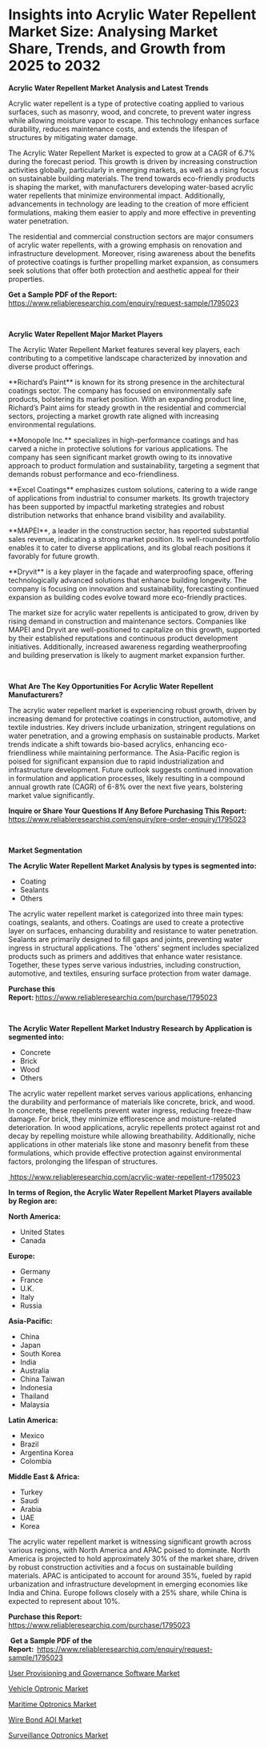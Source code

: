 <p><h1>Insights into Acrylic Water Repellent Market Size: Analysing Market Share, Trends, and Growth from 2025 to 2032</h1></p><p><strong>Acrylic Water Repellent Market Analysis and Latest Trends</strong></p>
<p><p>Acrylic water repellent is a type of protective coating applied to various surfaces, such as masonry, wood, and concrete, to prevent water ingress while allowing moisture vapor to escape. This technology enhances surface durability, reduces maintenance costs, and extends the lifespan of structures by mitigating water damage.</p><p>The Acrylic Water Repellent Market is expected to grow at a CAGR of 6.7% during the forecast period. This growth is driven by increasing construction activities globally, particularly in emerging markets, as well as a rising focus on sustainable building materials. The trend towards eco-friendly products is shaping the market, with manufacturers developing water-based acrylic water repellents that minimize environmental impact. Additionally, advancements in technology are leading to the creation of more efficient formulations, making them easier to apply and more effective in preventing water penetration.</p><p>The residential and commercial construction sectors are major consumers of acrylic water repellents, with a growing emphasis on renovation and infrastructure development. Moreover, rising awareness about the benefits of protective coatings is further propelling market expansion, as consumers seek solutions that offer both protection and aesthetic appeal for their properties.</p></p>
<p><strong>Get a Sample PDF of the Report:&nbsp;</strong> <a href="https://www.reliableresearchiq.com/enquiry/request-sample/1795023?utm_campaign=3071&utm_medium=2&utm_source=Github&utm_content=ia&utm_term=01042025&utm_id=acrylic-water-repellent">https://www.reliableresearchiq.com/enquiry/request-sample/1795023</a></p>
<p>&nbsp;</p>
<p><strong>Acrylic Water Repellent Major Market Players</strong></p>
<p><p>The Acrylic Water Repellent Market features several key players, each contributing to a competitive landscape characterized by innovation and diverse product offerings. </p><p>**Richard’s Paint** is known for its strong presence in the architectural coatings sector. The company has focused on environmentally safe products, bolstering its market position. With an expanding product line, Richard’s Paint aims for steady growth in the residential and commercial sectors, projecting a market growth rate aligned with increasing environmental regulations.</p><p>**Monopole Inc.** specializes in high-performance coatings and has carved a niche in protective solutions for various applications. The company has seen significant market growth owing to its innovative approach to product formulation and sustainability, targeting a segment that demands robust performance and eco-friendliness.</p><p>**Excel Coatings** emphasizes custom solutions, catering to a wide range of applications from industrial to consumer markets. Its growth trajectory has been supported by impactful marketing strategies and robust distribution networks that enhance brand visibility and availability.</p><p>**MAPEI**, a leader in the construction sector, has reported substantial sales revenue, indicating a strong market position. Its well-rounded portfolio enables it to cater to diverse applications, and its global reach positions it favorably for future growth.</p><p>**Dryvit** is a key player in the façade and waterproofing space, offering technologically advanced solutions that enhance building longevity. The company is focusing on innovation and sustainability, forecasting continued expansion as building codes evolve toward more eco-friendly practices.</p><p>The market size for acrylic water repellents is anticipated to grow, driven by rising demand in construction and maintenance sectors. Companies like MAPEI and Dryvit are well-positioned to capitalize on this growth, supported by their established reputations and continuous product development initiatives. Additionally, increased awareness regarding weatherproofing and building preservation is likely to augment market expansion further.</p></p>
<p>&nbsp;</p>
<p><strong>What Are The Key Opportunities For Acrylic Water Repellent Manufacturers?</strong></p>
<p><p>The acrylic water repellent market is experiencing robust growth, driven by increasing demand for protective coatings in construction, automotive, and textile industries. Key drivers include urbanization, stringent regulations on water penetration, and a growing emphasis on sustainable products. Market trends indicate a shift towards bio-based acrylics, enhancing eco-friendliness while maintaining performance. The Asia-Pacific region is poised for significant expansion due to rapid industrialization and infrastructure development. Future outlook suggests continued innovation in formulation and application processes, likely resulting in a compound annual growth rate (CAGR) of 6-8% over the next five years, bolstering market value significantly.</p></p>
<p><strong>Inquire or Share Your Questions If Any Before Purchasing This Report:</strong> <a href="https://www.reliableresearchiq.com/enquiry/pre-order-enquiry/1795023?utm_campaign=3071&utm_medium=2&utm_source=Github&utm_content=ia&utm_term=01042025&utm_id=acrylic-water-repellent">https://www.reliableresearchiq.com/enquiry/pre-order-enquiry/1795023</a></p>
<p>&nbsp;</p>
<p><strong>Market Segmentation</strong></p>
<p><strong>The Acrylic Water Repellent Market Analysis by types is segmented into:</strong></p>
<p><ul><li>Coating</li><li>Sealants</li><li>Others</li></ul></p>
<p><p>The acrylic water repellent market is categorized into three main types: coatings, sealants, and others. Coatings are used to create a protective layer on surfaces, enhancing durability and resistance to water penetration. Sealants are primarily designed to fill gaps and joints, preventing water ingress in structural applications. The 'others' segment includes specialized products such as primers and additives that enhance water resistance. Together, these types serve various industries, including construction, automotive, and textiles, ensuring surface protection from water damage.</p></p>
<p><strong>Purchase this Report:&nbsp;</strong><a href="https://www.reliableresearchiq.com/purchase/1795023?utm_campaign=3071&utm_medium=2&utm_source=Github&utm_content=ia&utm_term=01042025&utm_id=acrylic-water-repellent">https://www.reliableresearchiq.com/purchase/1795023</a></p>
<p>&nbsp;</p>
<p><strong>The Acrylic Water Repellent Market Industry Research by Application is segmented into:</strong></p>
<p><ul><li>Concrete</li><li>Brick</li><li>Wood</li><li>Others</li></ul></p>
<p><p>The acrylic water repellent market serves various applications, enhancing the durability and performance of materials like concrete, brick, and wood. In concrete, these repellents prevent water ingress, reducing freeze-thaw damage. For brick, they minimize efflorescence and moisture-related deterioration. In wood applications, acrylic repellents protect against rot and decay by repelling moisture while allowing breathability. Additionally, niche applications in other materials like stone and masonry benefit from these formulations, which provide effective protection against environmental factors, prolonging the lifespan of structures.</p></p>
<p><a href="https://www.reliableresearchiq.com/acrylic-water-repellent-r1795023?utm_campaign=3071&utm_medium=2&utm_source=Github&utm_content=ia&utm_term=01042025&utm_id=acrylic-water-repellent">&nbsp;https://www.reliableresearchiq.com/acrylic-water-repellent-r1795023</a></p>
<p><strong>In terms of Region, the Acrylic Water Repellent Market Players available by Region are:</strong></p>
<p>
    <p> <strong> North America: </strong>
        <ul>
            <li>United States</li>
            <li>Canada</li>
        </ul>
        </p> 
    <p> <strong> Europe: </strong>
        <ul>
            <li>Germany</li>
            <li>France</li>
            <li>U.K.</li>
            <li>Italy</li>
            <li>Russia</li>
        </ul>
        </p> 
    <p> <strong> Asia-Pacific: </strong>
        <ul>
            <li>China</li>
            <li>Japan</li>
            <li>South Korea</li>
            <li>India</li>
            <li>Australia</li>
            <li>China Taiwan</li>
            <li>Indonesia</li>
            <li>Thailand</li>
            <li>Malaysia</li>
        </ul>
        </p> 
    <p> <strong> Latin America: </strong>
        <ul>
            <li>Mexico</li>
            <li>Brazil</li>
            <li>Argentina Korea</li>
            <li>Colombia</li>
        </ul>
        </p> 
    <p> <strong> Middle East & Africa: </strong>
        <ul>
            <li>Turkey</li>
            <li>Saudi</li>
            <li>Arabia</li>
            <li>UAE</li>
            <li>Korea</li>
        </ul>
    </p>
    </p>
<p><p>The acrylic water repellent market is witnessing significant growth across various regions, with North America and APAC poised to dominate. North America is projected to hold approximately 30% of the market share, driven by robust construction activities and a focus on sustainable building materials. APAC is anticipated to account for around 35%, fueled by rapid urbanization and infrastructure development in emerging economies like India and China. Europe follows closely with a 25% share, while China is expected to represent about 10%.</p></p>
<p><strong>Purchase this Report: </strong><a href="https://www.reliableresearchiq.com/purchase/1795023?utm_campaign=3071&utm_medium=2&utm_source=Github&utm_content=ia&utm_term=01042025&utm_id=acrylic-water-repellent">https://www.reliableresearchiq.com/purchase/1795023</a></p>
<p>&nbsp;<strong>Get a Sample PDF of the Report:&nbsp;&nbsp;</strong><a href="https://www.reliableresearchiq.com/enquiry/request-sample/1795023?utm_campaign=3071&utm_medium=2&utm_source=Github&utm_content=ia&utm_term=01042025&utm_id=acrylic-water-repellent">https://www.reliableresearchiq.com/enquiry/request-sample/1795023</a></p>
<p><strong></strong></p>
<p><p><a href="https://github.com/leyesamilej/Market-Research-Report-List-1/blob/main/user-provisioning-and-governance-software-market.md?utm_campaign=3071&utm_medium=2&utm_source=Github&utm_content=ia&utm_term=01042025&utm_id=acrylic-water-repellent">User Provisioning and Governance Software Market</a></p><p><a href="https://www.linkedin.com/pulse/vehicle-optronic-markets-comprehensive-analysis-which-2xmnc?utm_campaign=3071&utm_medium=2&utm_source=Github&utm_content=ia&utm_term=01042025&utm_id=acrylic-water-repellent">Vehicle Optronic Market</a></p><p><a href="https://www.linkedin.com/pulse/how-new-trends-shaping-maritime-optronics-market-76-cagr-growth-6srdc?utm_campaign=3071&utm_medium=2&utm_source=Github&utm_content=ia&utm_term=01042025&utm_id=acrylic-water-repellent">Maritime Optronics Market</a></p><p><a href="https://www.linkedin.com/pulse/wire-bond-aoi-market-size-expected-accelerate-cagr-138-dn63c?utm_campaign=3071&utm_medium=2&utm_source=Github&utm_content=ia&utm_term=01042025&utm_id=acrylic-water-repellent">Wire Bond AOI Market</a></p><p><a href="https://www.linkedin.com/pulse/surveillance-optronics-market-demand-revenue-insights-105-cagr-aovlc?utm_campaign=3071&utm_medium=2&utm_source=Github&utm_content=ia&utm_term=01042025&utm_id=acrylic-water-repellent">Surveillance Optronics Market</a></p></p>
